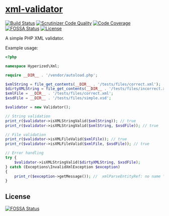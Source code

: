 # [xml-validator](https://packagist.org/packages/hyperized/xml-validator)

[![Build Status](https://travis-ci.org/hyperized/xml-validator.svg?branch=master)](https://travis-ci.org/hyperized/xml-validator) [![Scrutinizer Code Quality](https://scrutinizer-ci.com/g/hyperized/xml-validator/badges/quality-score.png?b=master)](https://scrutinizer-ci.com/g/hyperized/xml-validator/?branch=master) [![Code Coverage](https://scrutinizer-ci.com/g/hyperized/xml-validator/badges/coverage.png?b=master)](https://scrutinizer-ci.com/g/hyperized/xml-validator/?branch=master) [![FOSSA Status](https://app.fossa.io/api/projects/git%2Bgithub.com%2Fhyperized%2Fxml-validator.svg?type=shield)](https://app.fossa.io/projects/git%2Bgithub.com%2Fhyperized%2Fxml-validator?ref=badge_shield) [![License](https://poser.pugx.org/hyperized/xml-validator/license)](https://packagist.org/packages/hyperized/xml-validator)

A simple PHP XML validator.

Example usage:

```php
<?php

namespace Hyperized\Xml;

require __DIR__ . '/vendor/autoload.php';

$xmlString = file_get_contents(__DIR__ . '/tests/files/correct.xml');
$dirtyXMLString = file_get_contents(__DIR__ . '/tests/files/incorrect.xml');
$xmlFile = __DIR__ . '/tests/files/correct.xml';
$xsdFile = __DIR__ . '/tests/files/simple.xsd';

$validator = new Validator();

// String validation
print_r($validator->isXMLStringValid($xmlString)); // true
print_r($validator->isXMLStringValid($xmlString, $xsdFile)); // true

// File validation
print_r($validator->isXMLFileValid($xmlFile)); // true
print_r($validator->isXMLFileValid($xmlFile, $xsdFile)); // true

// Error handling
try {
    $validator->isXMLStringValid($dirtyXMLString, $xsdFile);
} catch (Exceptions\InvalidXmlException $exception)
{
    print_r($exception->getMessage()); //  xmlParseEntityRef: no name \n The document has no document element.
}
```

## License
[![FOSSA Status](https://app.fossa.io/api/projects/git%2Bgithub.com%2Fhyperized%2Fxml-validator.svg?type=large)](https://app.fossa.io/projects/git%2Bgithub.com%2Fhyperized%2Fxml-validator?ref=badge_large)
